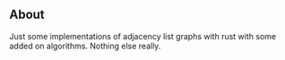 ## About

Just some implementations of adjacency list graphs with rust with some added on algorithms. Nothing else really. 

